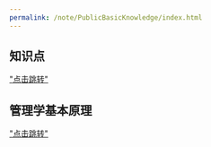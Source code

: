 ```yaml
---
permalink: /note/PublicBasicKnowledge/index.html
---
```



## 知识点
["点击跳转"](knowledge.html)
##  管理学基本原理
 ["点击跳转"](PrincipleOfManagement.html)
